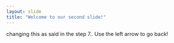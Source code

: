```yaml
---
layout: slide
title: "Welcome to our second slide!"
---
```

changing this as said in the step 7..
Use the left arrow to go back!
